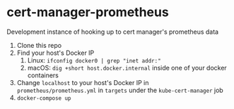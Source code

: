 # cert-manager-prometheus
Development instance of hooking up to cert manager's prometheus data

1. Clone this repo
2. Find your host's Docker IP
   1. Linux: `ifconfig docker0 | grep "inet addr:"`
   2. macOS: `dig +short host.docker.internal` inside one of your docker containers
3. Change `localhost` to your host's Docker IP in `prometheus/prometheus.yml` in `targets` under the `kube-cert-manager` job
4. `docker-compose up`
